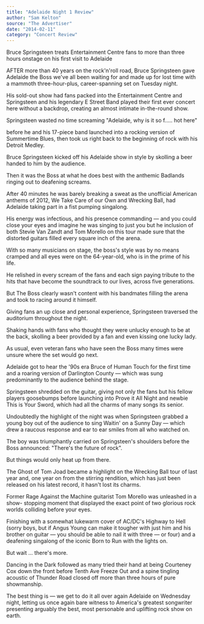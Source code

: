 ```yaml
---
title: "Adelaide Night 1 Review"
author: "Sam Kelton"
source: "The Advertiser"
date: "2014-02-11"
category: "Concert Review"
---
```


Bruce Springsteen treats Entertainment Centre fans to more than three hours onstage on his first visit to Adelaide

AFTER more than 40 years on the rock'n'roll road, Bruce Springsteen gave Adelaide the Boss we've all been waiting for and made up for lost time with a mammoth three-hour-plus, career-spanning set on Tuesday night.

His sold-out show had fans packed into the Entertainment Centre and Springsteen and his legendary E Street Band played their first ever concert here without a backdrop, creating an almost intimate in-the-round show.

Springsteen wasted no time screaming "Adelaide, why is it so f..... hot here"

before he and his 17-piece band launched into a rocking version of Summertime Blues, then took us right back to the beginning of rock with his Detroit Medley.

Bruce Springsteen kicked off his Adelaide show in style by skolling a beer handed to him by the audience.

Then it was the Boss at what he does best with the anthemic Badlands ringing out to deafening screams.

After 40 minutes he was barely breaking a sweat as the unofficial American anthems of 2012, We Take Care of our Own and Wrecking Ball, had Adelaide taking part in a fist pumping singalong.

His energy was infectious, and his presence commanding — and you could close your eyes and imagine he was singing to just you but he inclusion of both Stevie Van Zandt and Tom Morello on this tour made sure that the distorted guitars filled every square inch of the arena.

With so many musicians on stage, the boss's style was by no means cramped and all eyes were on the 64-year-old, who is in the prime of his life.

He relished in every scream of the fans and each sign paying tribute to the hits that have become the soundtrack to our lives, across five generations.

But The Boss clearly wasn't content with his bandmates filling the arena and took to racing around it himself.

Giving fans an up close and personal experience, Springsteen traversed the auditorium throughout the night.

Shaking hands with fans who thought they were unlucky enough to be at the back, skolling a beer provided by a fan and even kissing one lucky lady.

As usual, even veteran fans who have seen the Boss many times were unsure where the set would go next.

Adelaide got to hear the '90s era Bruce of Human Touch for the first time and a roaring version of Darlington County — which was sung predominantly to the audience behind the stage.

Springsteen shredded on the guitar, giving not only the fans but his fellow players goosebumps before launching into Prove it All Night and newbie This is Your Sword, which had all the charms of many songs its senior.

Undoubtedly the highlight of the night was when Springsteen grabbed a young boy out of the audience to sing Waitin' on a Sunny Day — which drew a raucous response and ear to ear smiles from all who watched on.

The boy was triumphantly carried on Springsteen's shoulders before the Boss announced: "There's the future of rock".

But things would only heat up from there.

The Ghost of Tom Joad became a highlight on the Wrecking Ball tour of last year and, one year on from the stirring rendition, which has just been released on his latest record, it hasn't lost its charms.

Former Rage Against the Machine guitarist Tom Morello was unleashed in a show- stopping moment that displayed the exact point of two glorious rock worlds colliding before your eyes.

Finishing with a somewhat lukewarm cover of AC/DC's Highway to Hell (sorry boys, but if Angus Young can make it tougher with just him and his brother on guitar — you should be able to nail it with three — or four) and a deafening singalong of the iconic Born to Run with the lights on.

But wait ... there's more.

Dancing in the Dark followed as many tried their hand at being Courteney Cox down the front before Tenth Ave Freeze Out and a spine tingling acoustic of Thunder Road closed off more than three hours of pure showmanship.

The best thing is — we get to do it all over again Adelaide on Wednesday night, letting us once again bare witness to America's greatest songwriter presenting arguably the best, most personable and uplifting rock show on earth.
